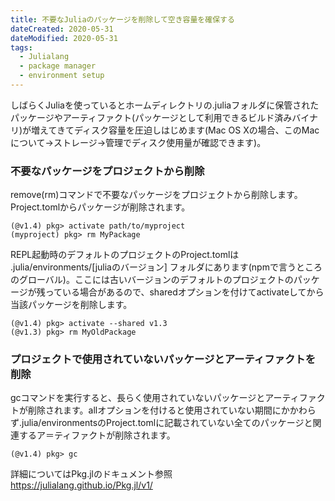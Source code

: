 ```yaml
---
title: 不要なJuliaのパッケージを削除して空き容量を確保する
dateCreated: 2020-05-31
dateModified: 2020-05-31
tags:
  - Julialang
  - package manager
  - environment setup
---
```


しばらくJuliaを使っているとホームディレクトリの.juliaフォルダに保管されたパッケージやアーティファクト(パッケージとして利用できるビルド済みバイナリ)が増えてきてディスク容量を圧迫しはじめます(Mac OS Xの場合、このMacについて->ストレージ->管理でディスク使用量が確認できます)。


### 不要なパッケージをプロジェクトから削除

remove(rm)コマンドで不要なパッケージをプロジェクトから削除します。Project.tomlからパッケージが削除されます。

```
(@v1.4) pkg> activate path/to/myproject
(myproject) pkg> rm MyPackage
```

REPL起動時のデフォルトのプロジェクトのProject.tomlは .julia/environments/[juliaのバージョン] フォルダにあります(npmで言うところのグローバル)。ここには古いバージョンのデフォルトのプロジェクトのパッケージが残っている場合があるので、sharedオプションを付けてactivateしてから当該パッケージを削除します。

```
(@v1.4) pkg> activate --shared v1.3
(@v1.3) pkg> rm MyOldPackage
```


### プロジェクトで使用されていないパッケージとアーティファクトを削除

gcコマンドを実行すると、長らく使用されていないパッケージとアーティファクトが削除されます。allオプションを付けると使用されていない期間にかかわらず.julia/environmentsのProject.tomlに記載されていない全てのパッケージと関連するア＝ティファクトが削除されます。

```
(@v1.4) pkg> gc
```


詳細についてはPkg.jlのドキュメント参照  
https://julialang.github.io/Pkg.jl/v1/
